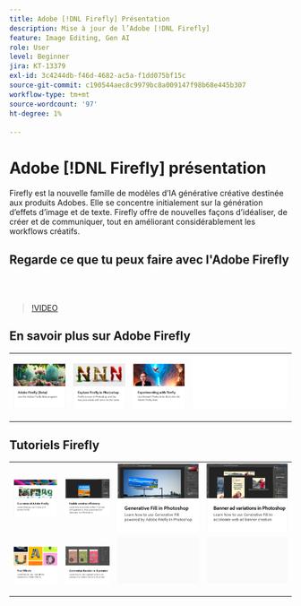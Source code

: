```yaml
---
title: Adobe [!DNL Firefly] Présentation
description: Mise à jour de l’Adobe [!DNL Firefly]
feature: Image Editing, Gen AI
role: User
level: Beginner
jira: KT-13379
exl-id: 3c4244db-f46d-4682-ac5a-f1dd075bf15c
source-git-commit: c190544aec8c9979bc8a009147f98b68e445b307
workflow-type: tm+mt
source-wordcount: '97'
ht-degree: 1%

---
```


# Adobe [!DNL Firefly] présentation

Firefly est la nouvelle famille de modèles d’IA générative créative destinée aux produits Adobes. Elle se concentre initialement sur la génération d’effets d’image et de texte. Firefly offre de nouvelles façons d’idéaliser, de créer et de communiquer, tout en améliorant considérablement les workflows créatifs.

## Regarde ce que tu peux faire avec l&#39;Adobe Firefly

<br> 

>[!VIDEO](https://video.tv.adobe.com/v/3416970t1?quality=12&learn=on&hidetitle=true)

## En savoir plus sur Adobe Firefly

<table style="table-layout:fixed">
<tr>
   <td>
      <a href="https://firefly.adobe.com/" target="_blank">
         <img alt="Adobe Firefly (Beta)" src="assets/firefly-beta.png" />
      </a>
  </td>
  <td>
      <a href="https://www.adobe.com/sensei/generative-ai/firefly.html" target="_blank">
         <img alt="Exploration du Firefly dans Photoshop" src="assets/firefly-photoshop.png" />
      </a>
  </td>
  <td>
      <a href="webinar-experimenting.md">
         <img alt="Expérimenter avec l’Adobe Firefly" src="assets/webinar-experimenting.png" />
      </a>
  </td>
  <td>
    <img alt="Espaceur" src="../assets/Whitespacer.png" />
    <div>
    <br>
  </td>
</tr>
</table>

## Tutoriels Firefly

<table style="table-layout:fixed">
<tr>
   <td>
      <a href="overview-of-firefly.md">
         <img alt="Présentation de l’Adobe Firefly" src="assets/firefly-overview.png" />
      </a>
   </td>
   <td>
      <a href="enable-creative-efficiency.md">
         <img alt="Efficacité créative" src="assets/enable-creative-efficiency.png" />
      </a>
   </td>
   <td>
      <a href="generative-fill.md">
         <img alt="Remplissage génératif dans Photoshop" src="assets/generative-fill.png" />
      </a>
   </td>
  <td>
      <a href="web-banner-ad.md">
         <img alt="Variantes de bannière publicitaire dans Photoshop" src="assets/banner-ad-variations.png" />
      </a>
  </td>
</tr>
<tr>
<td>
      <a href="text-effects.md">
         <img alt="Effets de texte" src="assets/text-effects.png" />
      </a>
  </td>
<td>
      <a href="generative-recolor.md">
         <img alt="Redéfinition des couleurs générative dans Illustrator" src="assets/firefly-recolor.png" />
      </a>
  </td>
  <td>
    <img alt="Espaceur" src="../assets/Gray_thumbnail.png" />
    <div>
    <br>
  </td>
  <td>
    <img alt="Espaceur" src="../assets/Gray_thumbnail.png" />
    <div>
    <br>
  </td>
</tr>
</table>
